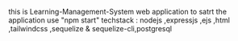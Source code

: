 this is Learning-Management-System web application 
to satrt the application use "npm start"
techstack : nodejs ,expressjs ,ejs ,html ,tailwindcss ,sequelize & sequelize-cli,postgresql
